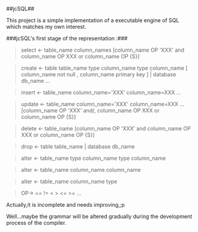 ##jcSQL##

This project is a simple implementation of a executable engine of SQL which matches my own interest.

###jcSQL's first stage of the representation :###

> select <- table_name column_names [column_name OP 'XXX' and column_name OP XXX or column_name OP {S}] 
  
> create <- table table_name type column_name type column_name  [ column_name not null , column_name primary key ] 
	    | database db_name ...

> insert <- table_name column_name='XXX' column_name=XXX ...

> update <- table_name column_name='XXX' column_name=XXX ... [column_name OP 'XXX' and/, column_name OP XXX or column_name OP {S}]

> delete <- table_name [column_name OP 'XXX' and column_name OP XXX or column_name OP {S}] 

> drop <- table table_name | database db_name

> alter <-  table_name type column_name  type column_name

> alter <-  table_name column_name column_name

> alter <-  table_name column_name type

> OP-> == != < > <= >= ...

Actually,it is incomplete and needs improving,;p

Well...maybe the grammar will be altered gradually during the development process of the compiler.  